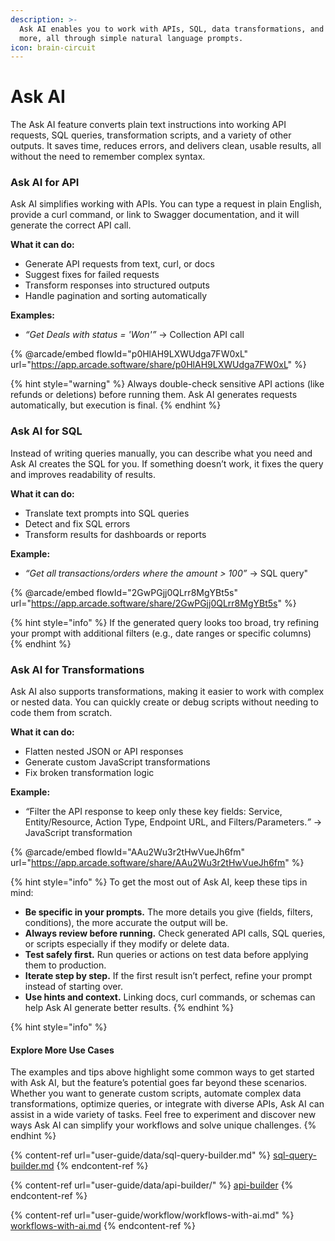 ```yaml
---
description: >-
  Ask AI enables you to work with APIs, SQL, data transformations, and much
  more, all through simple natural language prompts.
icon: brain-circuit
---
```


# Ask AI

The Ask AI feature converts plain text instructions into working API requests, SQL queries, transformation scripts, and a variety of other outputs. It saves time, reduces errors, and delivers clean, usable results, all without the need to remember complex syntax.

### Ask AI for API&#x20;

Ask AI simplifies working with APIs. You can type a request in plain English, provide a curl command, or link to Swagger documentation, and it will generate the correct API call.

**What it can do:**

* Generate API requests from text, curl, or docs
* Suggest fixes for failed requests
* Transform responses into structured outputs
* Handle pagination and sorting automatically

**Examples:**

* _“Get Deals with status = 'Won'”_ → Collection API call

{% @arcade/embed flowId="p0HlAH9LXWUdga7FW0xL" url="https://app.arcade.software/share/p0HlAH9LXWUdga7FW0xL" %}

{% hint style="warning" %}
Always double-check sensitive API actions (like refunds or deletions) before running them. Ask AI generates requests automatically, but execution is final.
{% endhint %}

### Ask AI for SQL

Instead of writing queries manually, you can describe what you need and Ask AI creates the SQL for you. If something doesn’t work, it fixes the query and improves readability of results.

**What it can do:**

* Translate text prompts into SQL queries
* Detect and fix SQL errors&#x20;
* Transform results for dashboards or reports

**Example:**

* _“Get all transactions/orders where the amount > 100”_ → SQL query"

{% @arcade/embed flowId="2GwPGjj0QLrr8MgYBt5s" url="https://app.arcade.software/share/2GwPGjj0QLrr8MgYBt5s" %}

{% hint style="info" %}
If the generated query looks too broad, try refining your prompt with additional filters (e.g., date ranges or specific columns)
{% endhint %}

### Ask AI for Transformations

Ask AI also supports transformations, making it easier to work with complex or nested data. You can quickly create or debug scripts without needing to code them from scratch.

**What it can do:**

* Flatten nested JSON or API responses
* Generate custom JavaScript transformations
* Fix broken transformation logic

**Example:**

* _“_&#x46;ilter the API response to keep only these key fields: Service, Entity/Resource, Action Type, Endpoint URL, and Filters/Parameters._”_ → JavaScript transformation

{% @arcade/embed flowId="AAu2Wu3r2tHwVueJh6fm" url="https://app.arcade.software/share/AAu2Wu3r2tHwVueJh6fm" %}

{% hint style="info" %}
To get the most out of Ask AI, keep these tips in mind:

* **Be specific in your prompts.** The more details you give (fields, filters, conditions), the more accurate the output will be.
* **Always review before running.** Check generated API calls, SQL queries, or scripts especially if they modify or delete data.
* **Test safely first.** Run queries or actions on test data before applying them to production.
* **Iterate step by step.** If the first result isn’t perfect, refine your prompt instead of starting over.
* **Use hints and context.** Linking docs, curl commands, or schemas can help Ask AI generate better results.
{% endhint %}

{% hint style="info" %}
#### Explore More Use Cases

The examples and tips above highlight some common ways to get started with Ask AI, but the feature’s potential goes far beyond these scenarios. Whether you want to generate custom scripts, automate complex data transformations, optimize queries, or integrate with diverse APIs, Ask AI can assist in a wide variety of tasks. Feel free to experiment and discover new ways Ask AI can simplify your workflows and solve unique challenges.
{% endhint %}

{% content-ref url="user-guide/data/sql-query-builder.md" %}
[sql-query-builder.md](user-guide/data/sql-query-builder.md)
{% endcontent-ref %}

{% content-ref url="user-guide/data/api-builder/" %}
[api-builder](user-guide/data/api-builder/)
{% endcontent-ref %}

{% content-ref url="user-guide/workflow/workflows-with-ai.md" %}
[workflows-with-ai.md](user-guide/workflow/workflows-with-ai.md)
{% endcontent-ref %}

